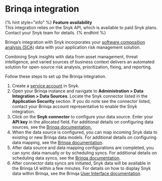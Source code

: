 # Brinqa integration

{% hint style="info" %}
**Feature availability**\
This integration relies on the Snyk API, which is available to paid Snyk plans. Contact your Snyk team for details.
{% endhint %}

Brinqa’s integration with Snyk incorporates your [software composition analysis (SCA)](https://snyk.io/series/open-source-security/software-composition-analysis-sca/) data with your application risk management solution.

Combining Snyk insights with data from asset management, threat intelligence, and varied sources of business context delivers an automated solution for open-source risk analysis, prioritization, fixing, and reporting.

Follow these steps to set up the Brinqa integration.

1. Create a [service account](../../snyk-admin/service-accounts.md) in Snyk.
2. Open your Brinqa instance and navigate to **Administration > Data Integration > Data Sources**. Locate the Snyk connector listed in the **Application Security** section. If you do note see the connector listed, contact your Brinqa account representative to enable the Snyk integration.
3. Click on the **Snyk connector** to configure your data source. Enter your **API key** in the allocated field. For additional details on configuring data sources, see the [Brinqa documentation.](http://docs.brinqa.io/data-integration/data-sources/)
4. When the data source is configured, you can map incoming Snyk data to existing or new Brinqa data models. For additional details on configuring data mapping, see the [Brinqa documentation](http://docs.brinqa.io/data-integration/data-mapping/).
5. After data source and data mapping configurations are completed, you can sync data manually or by scheduling syncs. For additional details on scheduling data syncs, see the [Brinqa documentation](http://docs.brinqa.io/data-integration/scheduled-syncs/).
6. After connector data syncs are initiated, Snyk data will be available in the Brinqa UI within a few minutes. For details on how to display Snyk data within Brinqa, see the Brinqa [User Interface documentation](http://docs.brinqa.io/user-interface/overview/).
